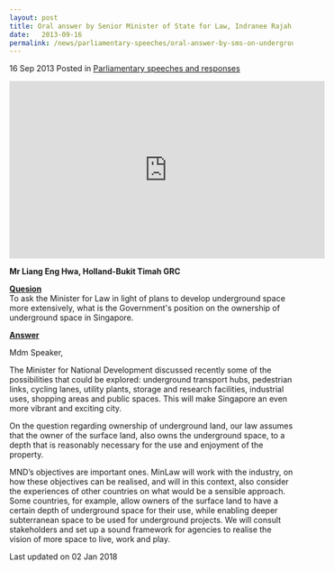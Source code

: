 ```yaml
---
layout: post
title: Oral answer by Senior Minister of State for Law, Indranee Rajah, to Parliamentary Question on underground space
date:   2013-09-16
permalink: /news/parliamentary-speeches/oral-answer-by-sms-on-underground-space
---
```



16 Sep 2013 Posted in [Parliamentary speeches and responses](/news/parliamentary-speeches)


<div class="bp-youtube">
<iframe width="560" height="315" src="https://www.youtube.com/embed/9r_j3qBeDa0" frameborder="0" allow="accelerometer; autoplay; encrypted-media; gyroscope; picture-in-picture" allowfullscreen></iframe>     
</div>

**Mr Liang Eng Hwa, Holland-Bukit Timah GRC**

**<u>Quesion</u>**    
To ask the Minister for Law in light of plans to develop underground space more extensively, what is the Government's position on the ownership of underground space in Singapore.


**<u>Answer</u>**    

Mdm Speaker,


The Minister for National Development discussed recently some of the possibilities that could be explored: underground transport hubs, pedestrian links, cycling lanes, utility plants, storage and research facilities, industrial uses, shopping areas and public spaces. This will make Singapore an even more vibrant and exciting city.

On the question regarding ownership of underground land, our law assumes that the owner of the surface land, also owns the underground space, to a depth that is reasonably necessary for the use and enjoyment of the property.

MND’s objectives are important ones. MinLaw will work with the industry, on how these objectives can be realised, and will in this context, also consider the experiences of other countries on what would be a sensible approach. Some countries, for example, allow owners of the surface land to have a certain depth of underground space for their use, while enabling deeper subterranean space to be used for underground projects. We will consult stakeholders and set up a sound framework for agencies to realise the vision of more space to live, work and play.

<p class="right-side-updated">Last updated on 02 Jan 2018 </p>
